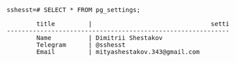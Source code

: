 <pre>
sshesst=# SELECT * FROM pg_settings;

        title         |                                setting
--------------------------------------------------------------------------------------
        Name          | Dimitrii Shestakov
        Telegram      | @sshesst
        Email         | mityashestakov.343@gmail.com
</pre>
